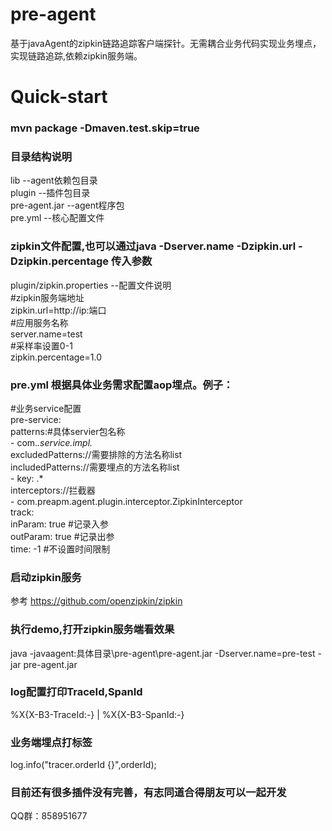 pre-agent 
====

基于javaAgent的zipkin链路追踪客户端探针。无需耦合业务代码实现业务埋点，实现链路追踪,依赖zipkin服务端。


Quick-start
=====

### mvn package -Dmaven.test.skip=true  

### 目录结构说明
 
lib --agent依赖包目录    
plugin --插件包目录  
pre-agent.jar --agent程序包  
pre.yml --核心配置文件  


### zipkin文件配置,也可以通过java -Dserver.name -Dzipkin.url -Dzipkin.percentage 传入参数
plugin/zipkin.properties --配置文件说明  
#zipkin服务端地址  
zipkin.url=http://ip:端口  
#应用服务名称  
server.name=test    
#采样率设置0-1  
zipkin.percentage=1.0    

### pre.yml 根据具体业务需求配置aop埋点。例子：  
#业务service配置      
  pre-service:  
    patterns:#具体servier包名称  
      - com.*.service.impl.*  
    excludedPatterns://需要排除的方法名称list  
    includedPatterns://需要埋点的方法名称list  
      - key: .*  
    interceptors://拦截器  
      - com.preapm.agent.plugin.interceptor.ZipkinInterceptor  
    track:  
           inParam: true #记录入参  
           outParam: true #记录出参  
           time: -1    #不设置时间限制     



### 启动zipkin服务
参考 https://github.com/openzipkin/zipkin


### 执行demo,打开zipkin服务端看效果
java -javaagent:具体目录\pre-agent\pre-agent.jar   -Dserver.name=pre-test   -jar pre-agent.jar  


### log配置打印TraceId,SpanId
 %X{X-B3-TraceId:-} | %X{X-B3-SpanId:-}  
 
### 业务端埋点打标签
log.info("tracer.orderId {}",orderId);


### 目前还有很多插件没有完善，有志同道合得朋友可以一起开发  
QQ群：858951677
 
